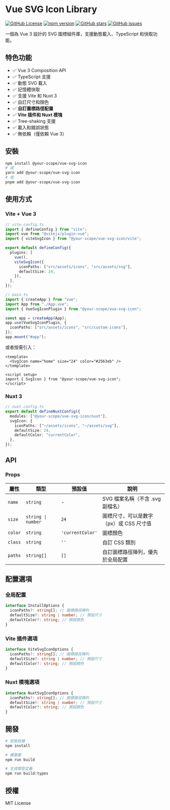# Vue SVG Icon Library

[![GitHub License](https://img.shields.io/github/license/evanz1215/vue-svg-icon)](https://github.com/evanz1215/vue-svg-icon/blob/main/LICENSE)
[![npm version](https://img.shields.io/npm/v/@your-scope/vue-svg-icon)](https://www.npmjs.com/package/@your-scope/vue-svg-icon)
[![GitHub stars](https://img.shields.io/github/stars/evanz1215/vue-svg-icon)](https://github.com/evanz1215/vue-svg-icon/stargazers)
[![GitHub issues](https://img.shields.io/github/issues/evanz1215/vue-svg-icon)](https://github.com/evanz1215/vue-svg-icon/issues)

一個為 Vue 3 設計的 SVG 圖標組件庫，支援動態載入、TypeScript 和快取功能。

## 特色功能

- ✅ Vue 3 Composition API
- ✅ TypeScript 支援
- ✅ 動態 SVG 載入
- ✅ 記憶體快取
- ✅ 支援 Vite 和 Nuxt 3
- ✅ 自訂尺寸和顏色
- ✅ **自訂圖標路徑配置**
- ✅ **Vite 插件和 Nuxt 模塊**
- ✅ Tree-shaking 支援
- ✅ 載入和錯誤狀態
- ✅ 無依賴（僅依賴 Vue 3）

## 安裝

```bash
npm install @your-scope/vue-svg-icon
# 或
yarn add @your-scope/vue-svg-icon
# 或
pnpm add @your-scope/vue-svg-icon
```

## 使用方式

### Vite + Vue 3

```typescript
// vite.config.ts
import { defineConfig } from "vite";
import vue from "@vitejs/plugin-vue";
import { viteSvgIcon } from "@your-scope/vue-svg-icon/vite";

export default defineConfig({
  plugins: [
    vue(),
    viteSvgIcon({
      iconPaths: ["src/assets/icons", "src/assets/svg"],
      defaultSize: 24,
    }),
  ],
});
```

```typescript
// main.ts
import { createApp } from "vue";
import App from "./App.vue";
import { VueSvgIconPlugin } from "@your-scope/vue-svg-icon";

const app = createApp(App);
app.use(VueSvgIconPlugin, {
  iconPaths: ["src/assets/icons", "src/custom-icons"],
});
app.mount("#app");
```

或者按需引入：

```vue
<template>
  <SvgIcon name="home" size="24" color="#2563eb" />
</template>

<script setup>
import { SvgIcon } from "@your-scope/vue-svg-icon";
</script>
```

### Nuxt 3

```typescript
// nuxt.config.ts
export default defineNuxtConfig({
  modules: ["@your-scope/vue-svg-icon/nuxt"],
  svgIcon: {
    iconPaths: ["~/assets/icons", "~/assets/svg"],
    defaultSize: 24,
    defaultColor: "currentColor",
  },
});
```

## API

### Props

| 屬性    | 類型               | 預設值           | 說明                                    |
| ------- | ------------------ | ---------------- | --------------------------------------- |
| `name`  | `string`           | -                | SVG 檔案名稱（不含 .svg 副檔名）        |
| `size`  | `string \| number` | `24`             | 圖標尺寸，可以是數字（px）或 CSS 尺寸值 |
| `color` | `string`           | `'currentColor'` | 圖標顏色                                |
| `class` | `string`           | `''`             | 自訂 CSS 類別                           |
| `paths` | `string[]`         | `[]`             | 自訂圖標路徑陣列，優先於全局配置        |

## 配置選項

### 全局配置

```typescript
interface InstallOptions {
  iconPaths?: string[]; // 圖標路徑陣列
  defaultSize?: string | number; // 預設尺寸
  defaultColor?: string; // 預設顏色
}
```

### Vite 插件選項

```typescript
interface ViteSvgIconOptions {
  iconPaths?: string[]; // 圖標路徑陣列
  defaultSize?: string | number; // 預設尺寸
  defaultColor?: string; // 預設顏色
}
```

### Nuxt 模塊選項

```typescript
interface NuxtSvgIconOptions {
  iconPaths?: string[]; // 圖標路徑陣列
  defaultSize?: string | number; // 預設尺寸
  defaultColor?: string; // 預設顏色
}
```

## 開發

```bash
# 安裝依賴
npm install

# 建置庫
npm run build

# 生成類型定義
npm run build:types
```

## 授權

MIT License
